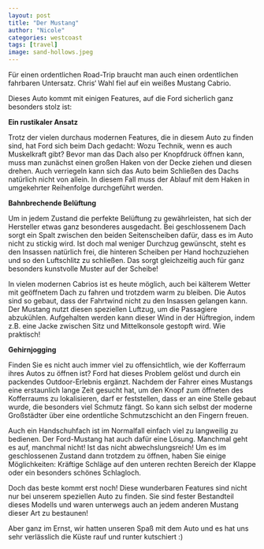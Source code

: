 ```yaml
---
layout: post
title: "Der Mustang"
author: "Nicole"
categories: westcoast
tags: [travel]
image: sand-hollows.jpeg
---
```

Für einen ordentlichen Road-Trip braucht man auch einen ordentlichen fahrbaren Untersatz. Chris‘ Wahl fiel auf ein weißes Mustang Cabrio.

Dieses Auto kommt mit einigen Features, auf die Ford sicherlich ganz besonders stolz ist:


**Ein rustikaler Ansatz**

Trotz der vielen durchaus modernen Features, die in diesem Auto zu finden sind, hat Ford sich beim Dach gedacht: Wozu Technik, wenn es auch Muskelkraft gibt? Bevor man das Dach also per Knopfdruck öffnen kann, muss man zunächst einen großen Haken von der Decke ziehen und diesen drehen. Auch verriegeln kann sich das Auto beim Schließen des Dachs natürlich nicht von allein. In diesem Fall muss der Ablauf mit dem Haken in umgekehrter Reihenfolge durchgeführt werden.


**Bahnbrechende Belüftung**

Um in jedem Zustand die perfekte Belüftung zu gewährleisten, hat sich der Hersteller etwas ganz besonderes ausgedacht. Bei geschlossenem Dach sorgt ein Spalt zwischen den beiden Seitenscheiben dafür, dass es im Auto nicht zu stickig wird. Ist doch mal weniger Durchzug gewünscht, steht es den Insassen natürlich frei, die hinteren Scheiben per Hand hochzuziehen und so den Luftschlitz zu schließen. Das sorgt gleichzeitig auch für ganz besonders kunstvolle Muster auf der Scheibe!

In vielen modernen Cabrios ist es heute möglich, auch bei kälterem Wetter mit geöffnetem Dach zu fahren und trotzdem warm zu bleiben. Die Autos sind so gebaut, dass der Fahrtwind nicht zu den Insassen gelangen kann. Der Mustang nutzt diesen speziellen Luftzug, um die Passagiere abzukühlen. Aufgehalten werden kann dieser Wind in der Hüftregion, indem z.B. eine Jacke zwischen Sitz und Mittelkonsole gestopft wird. Wie praktisch!


**Gehirnjogging**

Finden Sie es nicht auch immer viel zu offensichtlich, wie der Kofferraum ihres Autos zu öffnen ist? Ford hat dieses Problem gelöst und durch ein packendes Outdoor-Erlebnis ergänzt. Nachdem der Fahrer eines Mustangs eine erstaunlich lange Zeit gesucht hat, um den Knopf zum öffneten des Kofferraums zu lokalisieren, darf er feststellen, dass er an eine Stelle gebaut wurde, die besonders viel Schmutz fängt. So kann sich selbst der moderne Großstädter über eine ordentliche Schmutzschicht an den Fingern freuen.

Auch ein Handschuhfach ist im Normalfall einfach viel zu langweilig zu bedienen. Der Ford-Mustang hat auch dafür eine Lösung. Manchmal geht es auf, manchmal nicht! Ist das nicht abwechslungsreich! Um es im geschlossenen Zustand dann trotzdem zu öffnen, haben Sie einige Möglichkeiten: Kräftige Schläge auf den unteren rechten Bereich der Klappe oder ein besonders schönes Schlagloch.

Doch das beste kommt erst noch! Diese wunderbaren Features sind nicht nur bei unserem speziellen Auto zu finden. Sie sind fester Bestandteil dieses Modells und waren unterwegs auch an jedem anderen Mustang dieser Art zu bestaunen!

Aber ganz im Ernst, wir hatten unseren Spaß mit dem Auto und es hat uns sehr verlässlich die Küste rauf und runter kutschiert :)
